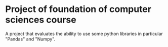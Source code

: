 # Project of foundation of computer sciences course

A project that evaluates the ability to use some python libraries in particular "Pandas" and "Numpy".
